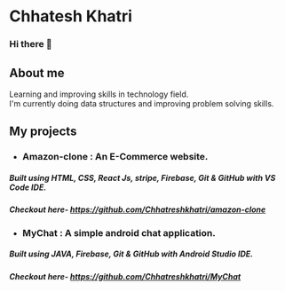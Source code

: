 # Chhatesh Khatri

### Hi there 👋

## About me

Learning and improving skills in technology field.<br/>
I'm currently doing data structures and improving problem solving skills.<br/>


## My projects

- ### Amazon-clone : An E-Commerce website.
##### Built using HTML, CSS, React Js, stripe, Firebase, Git & GitHub with VS Code IDE.
##### Checkout here- https://github.com/Chhatreshkhatri/amazon-clone

- ### MyChat : A simple android chat application. 
##### Built using JAVA, Firebase, Git & GitHub with Android Studio IDE.
##### Checkout here- https://github.com/Chhatreshkhatri/MyChat

